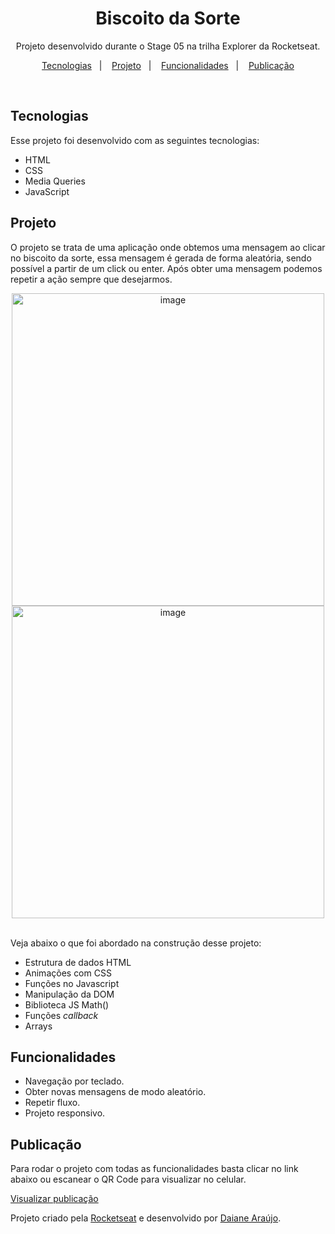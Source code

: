 <h1 align="center"> Biscoito da Sorte</h1>

<p align="center">
Projeto desenvolvido durante o Stage 05 na trilha Explorer da Rocketseat.
</p>

<p align="center">
  <a href="#tecnologias">Tecnologias</a>&nbsp;&nbsp;&nbsp;|&nbsp;&nbsp;&nbsp;
  <a href="#projeto">Projeto</a>&nbsp;&nbsp;&nbsp;|&nbsp;&nbsp;&nbsp;
  <a href="#funcionalidades">Funcionalidades</a>&nbsp;&nbsp;&nbsp;|&nbsp;&nbsp;&nbsp;
  <a href="#publicação">Publicação</a>
</p>

<br>

## Tecnologias

Esse projeto foi desenvolvido com as seguintes tecnologias:

- HTML
- CSS
- Media Queries
- JavaScript

## Projeto

O projeto se trata de uma aplicação onde obtemos uma mensagem ao clicar no biscoito da sorte, essa mensagem é gerada de forma aleatória, sendo possível a partir de um click ou enter. Após obter uma mensagem podemos repetir a ação sempre que desejarmos.

<div align="center">
<img width="500" alt="image" src="https://user-images.githubusercontent.com/101216880/216163420-82a8cd99-b145-4c83-9d93-2b90b4cf2f61.png">
  <br>
<img width="500" alt="image" src="https://user-images.githubusercontent.com/101216880/216163479-1e782579-3881-46ee-837d-5dee6cf33810.png">
</div>

<br>

Veja abaixo o que foi abordado na construção desse projeto:

- Estrutura de dados HTML
- Animações com CSS
- Funções no Javascript
- Manipulação da DOM
- Biblioteca JS Math()
- Funções *callback*
- Arrays

## Funcionalidades

- Navegação por teclado.
- Obter novas mensagens de modo aleatório.
- Repetir fluxo.
- Projeto responsivo.


## Publicação

Para rodar o projeto com todas as funcionalidades basta clicar no link abaixo ou escanear o QR Code para visualizar no celular.

<a href="https://araujodai.github.io/Biscoito_da_sorte/">Visualizar publicação</a>

Projeto criado pela [Rocketseat](https://github.com/Rocketseat) e desenvolvido por [Daiane&nbsp;Araújo](https://github.com/araujodai).
